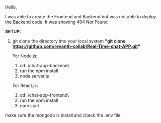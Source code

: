 Hello,

I was able to create the Frontend and Backend but was not able to deploy the Backend code.
It was showing 404 Not Found.

**SETUP:**
  1. git clone the directory into your local system **"git clone https://github.com/revanth-collab/Real-Time-chat-APP.git"**

     For Node.js:
       1. cd .\chat-app-backend\
       2. run the npm install
       3. node server.js

     For React.js:
       1. cd .\chat-app-frontend\
       2. run the npm install
       3. npm start

  make sure the mongodb is install and check the .env file
  
        
